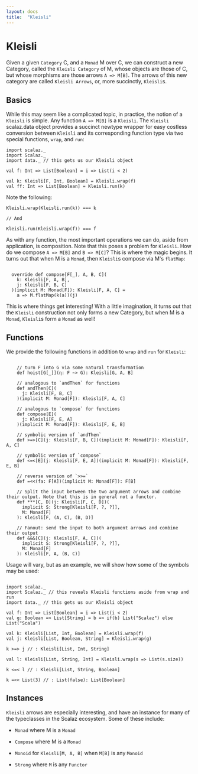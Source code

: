 ```yaml
---
layout: docs
title:  "Kleisli"
---
```


# Kleisli

Given a given `Category` C, and a `Monad` M over C, we can construct a new Category, called the `Kleisli Category` of M, whose objects are those of C, but whose morphisms are those arrows `A => M[B]`. The arrows of this new category are called `Kleisli Arrows`, or, more succinctly, `Kleisli`s.


## Basics

While this may seem like a complicated topic, in practice, the notion of a `Kleisli` is simple. Any function `A => M[B]` is a `Kleisli`. The `Kleisli` scalaz.data object provides a succinct newtype wrapper for easy costless conversion between `Kleisli` and its corresponding function type via two special functions, `wrap`, and `run`:

```tut:silent
import scalaz._
import Scalaz._
import data._ // this gets us our Kleisli object

val f: Int => List[Boolean] = i => List(i < 2)

val k: Kleisli[F, Int, Boolean] = Kleisli.wrap(f)
val ff: Int => List[Boolean] = Kleisli.run(k)

```

Note the following:

```tut:silent
Kleisli.wrap(Kleisli.run(k)) === k

// And

Kleisli.run(Kleisli.wrap(f)) === f
```

As with any function, the most important operations we can do, aside from application, is composition. Note that this poses a problem for `Kleisli`. How do we compose `A => M[B]` and `B => M[C]`? This is where the magic begins. It turns out that when M is a `Monad`, then `Kleisli`s compose via M's `flatMap`:

```tut:silent

  override def compose[F[_], A, B, C](
    k: Kleisli[F, A, B],
    j: Kleisli[F, B, C]
  )(implicit M: Monad[F]): Kleisli[F, A, C] =
    a => M.flatMap(k(a))(j)
```

This is where things get interesting! With a little imagination, it turns out that the `Kleisli` construction not only forms a new Category, but when M is a `Monad`, `Kleisli`s form a `Monad` as well!

## Functions

We provide the following functions in addition to `wrap` and `run` for `Kleisli`:

```tut:silent

    // turn F into G via some natural transformation
    def hoist[G[_]](η: F ~> G): Kleisli[G, A, B]

    // analogous to `andThen` for functions
    def andThen[C](
      j: Kleisli[F, B, C]
    )(implicit M: Monad[F]): Kleisli[F, A, C]

    // analogous to `compose` for functions
    def compose[E](
      j: Kleisli[F, E, A]
    )(implicit M: Monad[F]): Kleisli[F, E, B]

    // symbolic version of `andThen`
    def >=>[C](j: Kleisli[F, B, C])(implicit M: Monad[F]): Kleisli[F, A, C]

    // symbolic version of `compose`
    def <=<[E](j: Kleisli[F, E, A])(implicit M: Monad[F]): Kleisli[F, E, B]

    // reverse version of `>>=`
    def =<<(fa: F[A])(implicit M: Monad[F]): F[B]

    // Split the input between the two argument arrows and combine their output. Note that this is in general not a functor.
    def ***[C, D](j: Kleisli[F, C, D])(
      implicit S: Strong[Kleisli[F, ?, ?]],
      M: Monad[F]
    ): Kleisli[F, (A, C), (B, D)]

    // Fanout: send the input to both argument arrows and combine their output
    def &&&[C](j: Kleisli[F, A, C])(
      implicit S: Strong[Kleisli[F, ?, ?]],
      M: Monad[F]
    ): Kleisli[F, A, (B, C)]

```

Usage will vary, but as an example, we will show how some of the symbols may be used:

```tut:silent

import scalaz._
import Scalaz._ // this reveals Kleisli functions aside from wrap and run
import data._ // this gets us our Kleisli object

val f: Int => List[Boolean] = i => List(i < 2)
val g: Boolean => List[String] = b => if(b) List("Scalaz") else List("Scala")

val k: Kleisli[List, Int, Boolean] = Kleisli.wrap(f)
val j: Kleisli[List, Boolean, String] = Kleisli.wrap(g)

k >=> j // : Kleisli[List, Int, String]

val l: Kleisli[List, String, Int] = Kleisli.wrap(s => List(s.size))

k <=< l // : Kleisli[List, String, Boolean]

k =<< List(3) // : List(false): List[Boolean]

```
## Instances

`Kleisli` arrows are especially interesting, and have an instance for many of the typeclasses in the Scalaz ecosystem. Some of these include:


- `Monad` where M is a `Monad`

- `Compose` where M is a `Monad`

- `Monoid` for `Kleisli[M, A, B]` when `M[B]` is any `Monoid`

- `Strong` where `M` is any `Functor`

